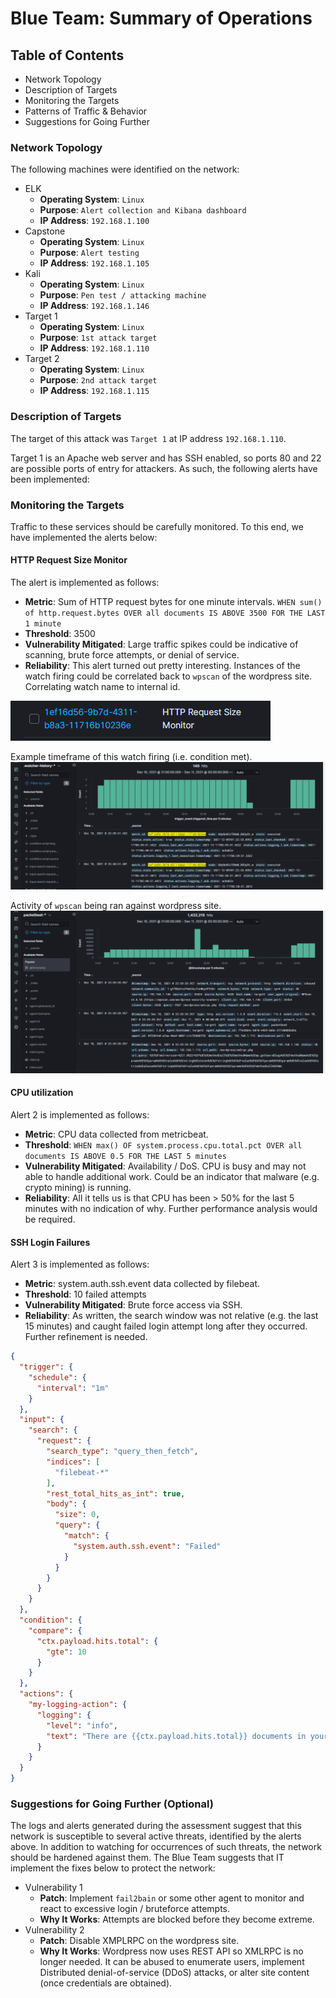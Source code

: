 # Blue Team: Summary of Operations

## Table of Contents
- Network Topology
- Description of Targets
- Monitoring the Targets
- Patterns of Traffic & Behavior
- Suggestions for Going Further

### Network Topology

The following machines were identified on the network:
- ELK
  - **Operating System**: `Linux` 
  - **Purpose**:          `Alert collection and Kibana dashboard`
  - **IP Address**:       `192.168.1.100`
- Capstone
  - **Operating System**: `Linux` 
  - **Purpose**:          `Alert testing`
  - **IP Address**:       `192.168.1.105`
- Kali
  - **Operating System**: `Linux`
  - **Purpose**:          `Pen test / attacking machine`
  - **IP Address**:       `192.168.1.146`
- Target 1
  - **Operating System**: `Linux`
  - **Purpose**:          `1st attack target`
  - **IP Address**:       `192.168.1.110`
- Target 2
  - **Operating System**: `Linux`
  - **Purpose**:          `2nd attack target`
  - **IP Address**:       `192.168.1.115`  

### Description of Targets

The target of this attack was `Target 1` at IP address `192.168.1.110`.

Target 1 is an Apache web server and has SSH enabled, so ports 80 and 22 are possible ports of entry for attackers. As such, the following alerts have been implemented:

### Monitoring the Targets

Traffic to these services should be carefully monitored. To this end, we have implemented the alerts below:

#### HTTP Request Size Monitor

The alert is implemented as follows:
  - **Metric**: Sum of HTTP request bytes for one minute intervals.
  `WHEN sum() of http.request.bytes OVER all documents IS ABOVE 3500 FOR THE LAST 1 minute`
  - **Threshold**: 3500
  - **Vulnerability Mitigated**:  Large traffic spikes could be indicative of scanning, brute force attempts, or denial of service.
  - **Reliability**: This alert turned out pretty interesting. Instances of the watch firing could be correlated back to `wpscan` of the wordpress site.
Correlating watch name to internal id.

![](Images/Defensive/watch.id.png)

Example timeframe of this watch firing (i.e. condition met).
![](Images/Defensive/watch.1.png)

Activity of `wpscan` being ran against wordpress site.
![](Images/Defensive/watch.2.png)

#### CPU utilization
Alert 2 is implemented as follows:
  - **Metric**: CPU data collected from metricbeat.
  - **Threshold**: `WHEN max() OF system.process.cpu.total.pct OVER all documents IS ABOVE 0.5 FOR THE LAST 5 minutes`
  - **Vulnerability Mitigated**: Availability / DoS. CPU is busy and may not able to handle additional work. Could be an indicator that malware (e.g. crypto mining) is running.
  - **Reliability**: All it tells us is that CPU has been > 50% for the last 5 minutes with no indication of why. Further performance analysis would be required.

#### SSH Login Failures
Alert 3 is implemented as follows:
  - **Metric**:  system.auth.ssh.event data collected by filebeat.
  - **Threshold**:  10 failed attempts
  - **Vulnerability Mitigated**: Brute force access via SSH.
  - **Reliability**: As written, the search window was not relative (e.g. the last 15 minutes) and caught failed login attempt long after they occurred. Further refinement is needed.

```json
{
  "trigger": {
    "schedule": {
      "interval": "1m"
    }
  },
  "input": {
    "search": {
      "request": {
        "search_type": "query_then_fetch",
        "indices": [
          "filebeat-*"
        ],
        "rest_total_hits_as_int": true,
        "body": {
          "size": 0,
          "query": {
            "match": {
              "system.auth.ssh.event": "Failed"
            }
          }
        }
      }
    }
  },
  "condition": {
    "compare": {
      "ctx.payload.hits.total": {
        "gte": 10
      }
    }
  },
  "actions": {
    "my-logging-action": {
      "logging": {
        "level": "info",
        "text": "There are {{ctx.payload.hits.total}} documents in your index. Threshold is 10."
      }
    }
  }
}
```

### Suggestions for Going Further (Optional)

The logs and alerts generated during the assessment suggest that this network is susceptible to several active threats, identified by the alerts above. In addition to watching for occurrences of such threats, the network should be hardened against them. The Blue Team suggests that IT implement the fixes below to protect the network:
- Vulnerability 1
  - **Patch**: Implement `fail2bain` or some other agent to monitor and react to excessive login / bruteforce attempts.
  - **Why It Works**:  Attempts are blocked before they become extreme.
- Vulnerability 2
  - **Patch**: Disable XMPLRPC on the wordpress site.
  - **Why It Works**: Wordpress now uses REST API so XMLRPC is no longer needed. It can be abused to enumerate users, implement Distributed denial-of-service (DDoS) attacks, or alter site content (once credentials are obtained).

